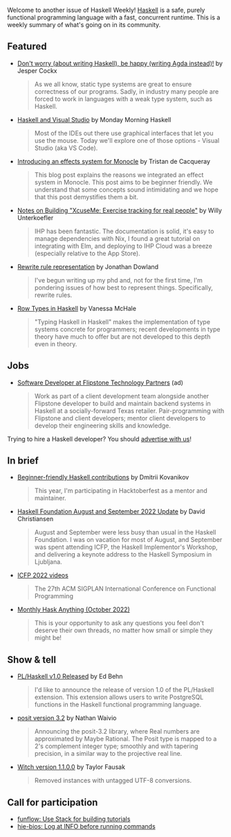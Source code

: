 Welcome to another issue of Haskell Weekly!
[Haskell](https://www.haskell.org) is a safe, purely functional programming language with a fast, concurrent runtime.
This is a weekly summary of what's going on in its community.

## Featured

- [Don't worry (about writing Haskell), be happy (writing Agda instead)!](https://jesper.sikanda.be/posts/agda2hs.html) by Jesper Cockx
  > As we all know, static type systems are great to ensure correctness of our programs. Sadly, in industry many people are forced to work in languages with a weak type system, such as Haskell.

- [Haskell and Visual Studio](https://mmhaskell.com/blog/2022/10/3/haskell-and-visual-studio) by Monday Morning Haskell
  > Most of the IDEs out there use graphical interfaces that let you use the mouse. Today we'll explore one of those options - Visual Studio (aka VS Code).

- [Introducing an effects system for Monocle](https://www.softwarefactory-project.io/introducing-an-effects-system-for-monocle.html) by Tristan de Cacqueray
  > This blog post explains the reasons we integrated an effect system in Monocle. This post aims to be beginner friendly. We understand that some concepts sound intimidating and we hope that this post demystifies them a bit.

- [Notes on Building "XcuseMe: Exercise tracking for real people"](https://www.unanswered.blog/xcuseme) by Willy Unterkoefler
  > IHP has been fantastic. The documentation is solid, it's easy to manage dependencies with Nix, I found a great tutorial on integrating with Elm, and deploying to IHP Cloud was a breeze (especially relative to the App Store).

- [Rewrite rule representation](https://jmtd.net/log/phd/representation/) by Jonathan Dowland
  > I've begun writing up my phd and, not for the first time, I'm pondering issues of how best to represent things. Specifically, rewrite rules.

- [Row Types in Haskell](http://blog.vmchale.com/article/row-types) by Vanessa McHale
  > "Typing Haskell in Haskell" makes the implementation of type systems concrete for programmers; recent developments in type theory have much to offer but are not developed to this depth even in theory.

## Jobs

- [Software Developer at Flipstone Technology Partners](https://jobs.gusto.com/postings/flipstone-technology-partners-inc-software-developer-067a5605-5dda-43a3-9159-cc4b2a8ec1c5) (ad)
  > Work as part of a client development team alongside another Flipstone developer to build and maintain backend systems in Haskell at a socially-forward Texas retailer. Pair-programming with Flipstone and client developers; mentor client developers to develop their engineering skills and knowledge.

Trying to hire a Haskell developer?
You should [advertise with us](https://haskellweekly.news/advertising.html)!

## In brief

- [Beginner-friendly Haskell contributions](https://np.reddit.com/r/haskell/comments/xst3o5/hacktoberfest_beginnerfriendly_haskell/) by Dmitrii Kovanikov
  > This year, I'm participating in Hacktoberfest as a mentor and maintainer.

- [Haskell Foundation August and September 2022 Update](https://discourse.haskell.org/t/haskell-foundation-august-and-september-2022-update/5116?u=taylorfausak) by David Christiansen
  > August and September were less busy than usual in the Haskell Foundation. I was on vacation for most of August, and September was spent attending ICFP, the Haskell Implementor's Workshop, and delivering a keynote address to the Haskell Symposium in Ljubljana.

- [ICFP 2022 videos](https://www.youtube.com/playlist?list=PLyrlk8Xaylp4ee6ZAtFD9XMD2EZ02K9xK)
  > The 27th ACM SIGPLAN International Conference on Functional Programming

- [Monthly Hask Anything (October 2022)](https://np.reddit.com/r/haskell/comments/xslhig/monthly_hask_anything_october_2022/)
  > This is your opportunity to ask any questions you feel don't deserve their own threads, no matter how small or simple they might be!

## Show & tell

- [PL/Haskell v1.0 Released](https://www.postgresql.org/about/news/plhaskell-v10-released-2519/) by Ed Behn
  > I'd like to announce the release of version 1.0 of the PL/Haskell extension. This extension allows users to write PostgreSQL functions in the Haskell functional programming language.

- [posit version 3.2](https://np.reddit.com/r/haskell/comments/xu32du/ann_posit32/) by Nathan Waivio
  > Announcing the posit-3.2 library, where Real numbers are approximated by Maybe Rational. The Posit type is mapped to a 2's complement integer type; smoothly and with tapering precision, in a similar way to the projective real line.

- [Witch version 1.1.0.0](https://github.com/tfausak/witch/releases/tag/1.1.0.0) by Taylor Fausak
  > Removed instances with untagged UTF-8 conversions.

## Call for participation

- [funflow: Use Stack for building tutorials](https://github.com/tweag/funflow/issues/211)
- [hie-bios: Log at INFO before running commands](https://github.com/haskell/hie-bios/issues/372)
